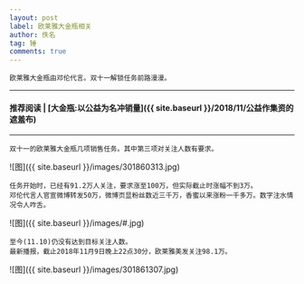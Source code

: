 ```yaml
---
layout: post
label: 欧莱雅大金瓶相关
author: 佚名
tag: 锤
comments: true
---
```


    欧莱雅大金瓶由邓伦代言。双十一解锁任务前路漫漫。

---
#### 推荐阅读 | [大金瓶:以公益为名冲销量]({{ site.baseurl }}/2018/11/公益作集资的遮羞布) 
---

    双十一的欧莱雅大金瓶几项销售任务。其中第三项对关注人数有要求。

![图]({{ site.baseurl }}/images/301860313.jpg)

    任务开始时，已经有91.2万人关注，要求涨至100万，但实际截止时涨幅不到3万。
    邓伦代言人官宣微博转发50万，微博页显粉丝数近三千万，香蜜以来涨粉一千多万。数字注水情况令人咋舌。

![图]({{ site.baseurl }}/images/#.jpg)

    至今(11.10)仍没有达到目标关注人数。
    最新播报，截止2018年11月9日晚上22点30分，欧莱雅美发关注98.1万。

![图]({{ site.baseurl }}/images/301861307.jpg)
    
    
    